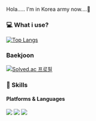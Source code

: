Hola..... I'm in Korea army now....🚀

### 💻 What i use?
[![Top Langs](https://github-readme-stats.vercel.app/api/top-langs/?username=jeha0714&langs_count=8&layout=compact&theme=dark)](https://github.com/jeha0714/jeha0714)


### Baekjoon
[![Solved.ac
프로필](http://mazassumnida.wtf/api/v2/generate_badge?boj=jeha0714)](https://solved.ac/jeha0714)


### 💪 Skills
#### Platforms & Languages
<p>
    <img src="https://img.shields.io/badge/C-A8B9CC?style=round-square&logo=C&logoColor=white"/>
    <img src="https://img.shields.io/badge/Java-007396?style=round-square&logo=Java&logoColor=white"/>
    <img src="https://img.shields.io/badge/Python-3766AB?style=round-square&logo=Python&logoColor=white"/>
</p> 
